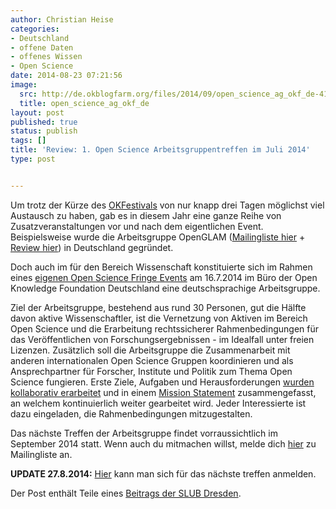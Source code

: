 ```yaml
---
author: Christian Heise
categories:
- Deutschland
- offene Daten
- offenes Wissen
- Open Science
date: 2014-08-23 07:21:56
image:
  src: http://de.okblogfarm.org/files/2014/09/open_science_ag_okf_de-415x310.png
  title: open_science_ag_okf_de
layout: post
published: true
status: publish
tags: []
title: 'Review: 1. Open Science Arbeitsgruppentreffen im Juli 2014'
type: post


---
```


Um trotz der Kürze des [OKFestivals](http://okfn.de/2014/07/okfestival-2014-berliner-sommerluft-und-offenes-wissen/) von nur knapp drei Tagen möglichst viel Austausch zu haben, gab es in diesem Jahr eine ganze Reihe von Zusatzveranstaltungen vor und nach dem eigentlichen Event. Beispielsweise wurde die Arbeitsgruppe OpenGLAM ([Mailingliste hier](https://lists.okfn.org/mailman/listinfo/openglam-de) \+ [Review hier](http://okfn.de/2014/07/openglam-workshop-review/)) in Deutschland gegründet.

Doch auch im für den Bereich Wissenschaft konstituierte sich im Rahmen eines [eigenen Open Science Fringe Events](http://okfn.de/2014/07/okfestival-2014-fringe-event-arbeitsgruppe-fuer-die-oeffnung-von-wissenschaft-und-forschung-open-science/) am 16.7.2014 im Büro der Open Knowledge Foundation Deutschland eine deutschsprachige Arbeitsgruppe. 

Ziel der Arbeitsgruppe, bestehend aus rund 30 Personen, gut die Hälfte davon aktive Wissenschaftler, ist die Vernetzung von Aktiven im Bereich Open Science und die Erarbeitung rechtssicherer Rahmenbedingungen für das Veröffentlichen von Forschungsergebnissen - im Idealfall unter freien Lizenzen. Zusätzlich soll die Arbeitsgruppe die Zusammenarbeit mit anderen internationalen Open Science Gruppen koordinieren und als Ansprechpartner für Forscher, Institute und Politik zum Thema Open Science fungieren. Erste Ziele, Aufgaben und Herausforderungen [wurden kollaborativ erarbeitet](https://pad.okfn.org/p/okfestkickoffsession) und in einem [Mission Statement](https://docs.google.com/document/d/1NhwTYJ-0Mn3bOmiadSXYJIbG-CGRxcJyBWtHEqw2ujc/edit) zusammengefasst, an welchem kontinuierlich weiter gearbeitet wird. Jeder Interessierte ist dazu eingeladen, die Rahmenbedingungen mitzugestalten.

Das nächste Treffen der Arbeitsgruppe findet vorraussichtlich im September 2014 statt. Wenn auch du mitmachen willst, melde dich [hier](https://lists.okfn.org/mailman/listinfo/open-science-de) zu Mailingliste an. 

**UPDATE 27.8.2014:** [Hier](https://lists.okfn.org/pipermail/open-science-de/2014-August/000050.html) kann man sich für das nächste treffen anmelden.

Der Post enthält Teile eines [Beitrags der SLUB Dresden](http://blog.slub-dresden.de/beitrag/2014/08/18/mut-zur-offenheit-wissen-teilen-schafft-mehrwert/).